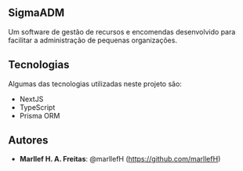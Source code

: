 ## SigmaADM
Um software de gestão de recursos e encomendas desenvolvido para facilitar a administração de pequenas organizações.

## Tecnologias
Algumas das tecnologias utilizadas neste projeto são:

* NextJS
* TypeScript
* Prisma ORM

## Autores
* **Marllef H. A. Freitas**: @marllefH (https://github.com/marllefH)
